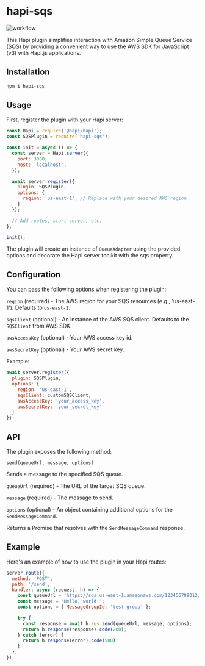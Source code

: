 # hapi-sqs
![workflow](https://github.com/afgallo/hapi-sqs/actions/workflows/main.yml/badge.svg)

This Hapi plugin simplifies interaction with Amazon Simple Queue Service (SQS) by providing a convenient way to use the AWS SDK for JavaScript (v3) with Hapi.js applications.

## Installation

```bash
npm i hapi-sqs
```

## Usage

First, register the plugin with your Hapi server:

```javascript
const Hapi = require('@hapi/hapi');
const SQSPlugin = require('hapi-sqs');

const init = async () => {
  const server = Hapi.server({
    port: 3000,
    host: 'localhost',
  });

  await server.register({
    plugin: SQSPlugin,
    options: {
      region: 'us-east-1', // Replace with your desired AWS region
    }
  });

  // Add routes, start server, etc.
};

init();
```

The plugin will create an instance of `QueueAdapter` using the provided options and decorate the Hapi server toolkit with the sqs property.

## Configuration

You can pass the following options when registering the plugin:

`region` (required) - The AWS region for your SQS resources (e.g., 'us-east-1'). Defaults to `us-east-1`.

`sqsClient` (optional) - An instance of the AWS SQS client. Defaults to the `SQSClient` from AWS SDK.

`awsAccessKey` (optional) - Your AWS access key id.

`awsSecretKey` (optional) - Your AWS secret key.

Example:
```javascript
await server.register({
  plugin: SQSPlugin,
  options: {
    region: 'us-east-1',
    sqsClient: customSQSClient,
    awsAccessKey: 'your_access_key',
    awsSecretKey: 'your_secret_key'
  }
});
```

## API
The plugin exposes the following method:

`send(queueUrl, message, options)`

Sends a message to the specified SQS queue.

`queueUrl` (required) - The URL of the target SQS queue.

`message` (required) - The message to send.

`options` (optional) - An object containing additional options for the `SendMessageCommand`.

Returns a Promise that resolves with the `SendMessageCommand` response.

## Example
Here's an example of how to use the plugin in your Hapi routes:

```javascript
server.route({
  method: 'POST',
  path: '/send',
  handler: async (request, h) => {
    const queueUrl = 'https://sqs.us-east-1.amazonaws.com/123456789012/MyQueue';
    const message = 'Hello, world!';
    const options = { MessageGroupId: 'test-group' };

    try {
      const response = await h.sqs.send(queueUrl, message, options);
      return h.response(response).code(200);
    } catch (error) {
      return h.response(error).code(500);
    }
  },
});
```

